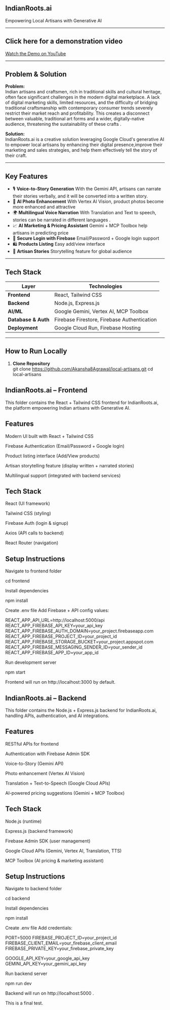  ## IndianRoots.ai 
Empowering Local Artisans with Generative AI

---

## Click here for a demonstration video 
 [Watch the Demo on YouTube](https://youtu.be/JtdvRQnOKx8)  

---

##  Problem & Solution  

**Problem:**  
Indian artisans and craftsmen, rich in traditional skills and cultural heritage, often face significant challenges in the modern digital marketplace. A lack of digital marketing skills, limited resources, and the difficulty of bridging traditional craftsmanship with contemporary consumer trends severely restrict their market reach and profitability. This creates a disconnect between valuable, traditional art forms and a wider, digitally-native audience, threatening the sustainability of these crafts .

**Solution:**  
 IndianRoots.ai is a creative solution leveraging Google Cloud's generative AI to empower local artisans by enhancing their digital presence,improve their marketing and sales strategies, and help them effectively tell the story of their craft.

---

##  Key Features  

- 🎙️ **Voice-to-Story Generation** With the Gemini API, artisans can narrate their stories verbally, and it will be converted into a written story.
- 📸 **AI Photo Enhancement** With Vertex AI Vision, product photos become more enhanced and attractive
- 🌍 **Multilingual Voice Narration** With Translation and Text to speech, stories can be narrated in different languages .
- 📈 **AI Marketing & Pricing Assistant** Gemini + MCP Toolbox help artisans in predicting price 
- 🔑 **Secure Login with Firebase** Email/Password + Google login support  
- 🛍️ **Products Listing** Easy add/view interface  
- 📖 **Artisan Stories** Storytelling feature for global audience

---

##  Tech Stack  

| Layer       | Technologies |
|-------------|--------------|
| **Frontend** | React, Tailwind CSS |
| **Backend**  | Node.js, Express.js |
| **AI/ML**    | Google Gemini, Vertex AI, MCP Toolbox |
| **Database & Auth** | Firebase Firestore, Firebase Authentication |
| **Deployment** | Google Cloud Run, Firebase Hosting |

---

##  How to Run Locally  

1. **Clone Repository**  
   git clone https://github.com/Akansha8Agrawal/local-artisans.git
cd local-artisans


## IndianRoots.ai – Frontend

This folder contains the React + Tailwind CSS frontend for IndianRoots.ai, the platform empowering Indian artisans with Generative AI.

## Features

 Modern UI built with React + Tailwind CSS

 Firebase Authentication (Email/Password + Google login)

 Product listing interface (Add/View products)

 Artisan storytelling feature (display written + narrated stories)

 Multilingual support (integrated with backend services)

 ## Tech Stack

React (UI framework)

Tailwind CSS (styling)

Firebase Auth (login & signup)

Axios (API calls to backend)

React Router (navigation)

## Setup Instructions

Navigate to frontend folder

cd frontend


Install dependencies

npm install


Create .env file
Add Firebase + API config values:

REACT_APP_API_URL=http://localhost:5000/api
REACT_APP_FIREBASE_API_KEY=your_api_key
REACT_APP_FIREBASE_AUTH_DOMAIN=your_project.firebaseapp.com
REACT_APP_FIREBASE_PROJECT_ID=your_project_id
REACT_APP_FIREBASE_STORAGE_BUCKET=your_project.appspot.com
REACT_APP_FIREBASE_MESSAGING_SENDER_ID=your_sender_id
REACT_APP_FIREBASE_APP_ID=your_app_id


Run development server

npm start


Frontend will run on http://localhost:3000
 by default.


## IndianRoots.ai – Backend

This folder contains the Node.js + Express.js backend for IndianRoots.ai, handling APIs, authentication, and AI integrations.

## Features

 RESTful APIs for frontend

 Authentication with Firebase Admin SDK

 Voice-to-Story (Gemini API)

 Photo enhancement (Vertex AI Vision)

Translation + Text-to-Speech (Google Cloud APIs)

 AI-powered pricing suggestions (Gemini + MCP Toolbox)

## Tech Stack

Node.js (runtime)

Express.js (backend framework)

Firebase Admin SDK (user management)

Google Cloud APIs (Gemini, Vertex AI, Translation, TTS)

MCP Toolbox (AI pricing & marketing assistant)

## Setup Instructions

Navigate to backend folder

cd backend


Install dependencies

npm install


Create .env file
Add credentials:

PORT=5000
FIREBASE_PROJECT_ID=your_project_id
FIREBASE_CLIENT_EMAIL=your_firebase_client_email
FIREBASE_PRIVATE_KEY=your_firebase_private_key

GOOGLE_API_KEY=your_google_api_key
GEMINI_API_KEY=your_gemini_api_key


Run backend server

npm run dev


Backend will run on http://localhost:5000
.

This is a final test.



                
